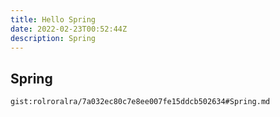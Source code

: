 ```yaml
---
title: Hello Spring
date: 2022-02-23T00:52:44Z
description: Spring
---
```


## Spring
`gist:rolroralra/7a032ec80c7e8ee007fe15ddcb502634#Spring.md`
